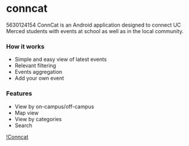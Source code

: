 # conncat
5630124154
ConnCat is an Android application designed to connect UC Merced students with events at school as well as in the local community.

### How it works
* Simple and easy view of latest events
* Relevant filtering
* Events aggregation
* Add your own event

### Features
* View by on-campus/off-campus
* Map view
* View by categories
* Search

[!Conncat](http://imgur.com/BLGJ8BF.jpg)
